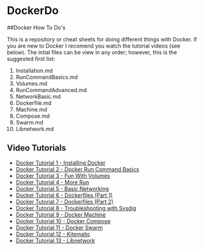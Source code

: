 # DockerDo
##Docker How To Do's

This is a repository or cheat sheets for doing different things with Docker.  If you are new to Docker I recomend you watch the tutorial videos (see below).  The intial files can be view in any order; however, this is the suggested first list: 

1. Installation.md
2. RunCommandBasics.md
3. Volumes.md
4. RunCommandAdvanced.md
5. NetworkBasic.md
6. Dockerfile.md
7. Machine.md
8. Compose.md
9. Swarm.md
10. Libnetwork.md


## Video Tutorials

- [Docker Tutorial 1 - Installing Docker](https://www.youtube.com/watch?v=bV5vbNK3Uhw)
- [Docker Tutorial 2 - Docker Run Command Basics](https://www.youtube.com/watch?v=uTe08FxoKrU)
- [Docker Tutorial 3 - Fun With Volumes](https://www.youtube.com/watch?v=rlK1JYsM6Aw)
- [Docker Tutorial 4 - More Run](https://www.youtube.com/watch?v=ZgjHM1XmAKI)
- [Docker Tutorial 5 - Basic Networking](https://www.youtube.com/watch?v=3uvqEC8fWV0)
- [Docker Tutorial 6 - Dockerfiles (Part 1)](https://www.youtube.com/watch?v=gG_x28rDxus)
- [Docker Tutorial 7 - Dockerfiles (Part 2)](https://www.youtube.com/watch?v=L6bjTlVdc6U)
- [Docker Tutorial 8 - Troubleshooting with Sysdig](https://www.youtube.com/watch?v=S-fYCOMnsbY)
- [Docker Tutorial 9 - Docker Machine](https://www.youtube.com/watch?v=3zXe3uXQnSY)
- [Docker Tutorial 10 - Docker Compose](https://www.youtube.com/watch?v=gtoT0By8yh4)
- [Docker Tutorial 11 - Docker Swarm](https://www.youtube.com/watch?v=zTKGfPfhg78)
- [Docker Tutorial 12 - Kitematic](https://www.youtube.com/watch?v=50IZ-AHPKo0)
- [Docker Tutorial 13 - Libnetwork](https://www.youtube.com/watch?v=gZ6UKym9ZIs)

